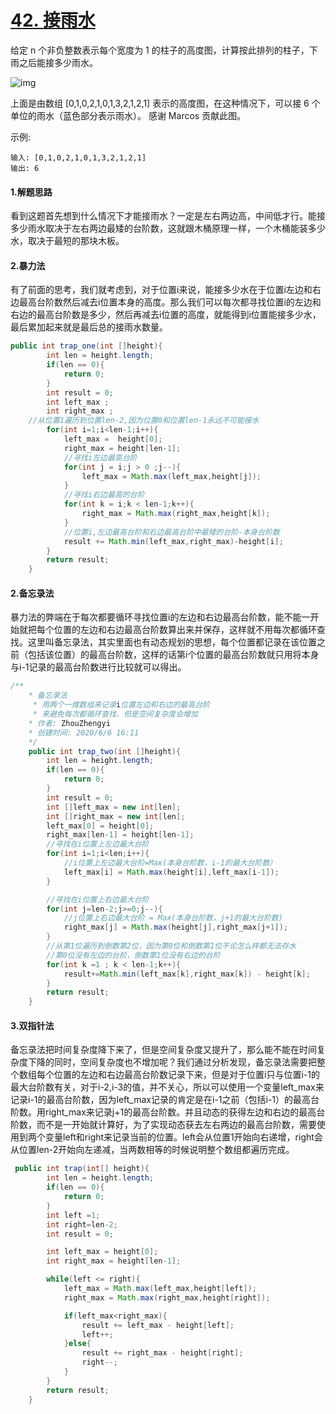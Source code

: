 # [42. 接雨水](https://leetcode-cn.com/problems/trapping-rain-water/)

给定 n 个非负整数表示每个宽度为 1 的柱子的高度图，计算按此排列的柱子，下雨之后能接多少雨水。

![img](https://assets.leetcode-cn.com/aliyun-lc-upload/uploads/2018/10/22/rainwatertrap.png)

上面是由数组 [0,1,0,2,1,0,1,3,2,1,2,1] 表示的高度图，在这种情况下，可以接 6 个单位的雨水（蓝色部分表示雨水）。 感谢 Marcos 贡献此图。

示例:

```
输入: [0,1,0,2,1,0,1,3,2,1,2,1]
输出: 6
```



#### 1.解题思路

看到这题首先想到什么情况下才能接雨水？一定是左右两边高，中间低才行。能接多少雨水取决于左右两边最矮的台阶数，这就跟木桶原理一样，一个木桶能装多少水，取决于最短的那块木板。

#### 2.暴力法

有了前面的思考，我们就考虑到，对于位置i来说，能接多少水在于位置i左边和右边最高台阶数然后减去i位置本身的高度。那么我们可以每次都寻找位置i的左边和右边的最高台阶数是多少，然后再减去i位置的高度，就能得到i位置能接多少水，最后累加起来就是最后总的接雨水数量。

```java
public int trap_one(int []height){
        int len = height.length;
        if(len == 0){
            return 0;
        }
        int result = 0;
        int left_max ;
        int right_max ;
    //从位置1遍历到位置len-2,因为位置0和位置len-1永远不可能接水
        for(int i=1;i<len-1;i++){
            left_max =  height[0];
            right_max = height[len-1];
            //寻找i左边最高台阶
            for(int j = i;j > 0 ;j--){
                left_max = Math.max(left_max,height[j]);
            }
            //寻找i右边最高的台阶
            for(int k = i;k < len-1;k++){
                right_max = Math.max(right_max,height[k]);
            }
            //位置i,左边最高台阶和右边最高台阶中最矮的台阶-本身台阶数
            result += Math.min(left_max,right_max)-height[i];
        }
        return result;
    }
```

#### 2.备忘录法

暴力法的弊端在于每次都要循环寻找位置i的左边和右边最高台阶数，能不能一开始就把每个位置的左边和右边最高台阶数算出来并保存，这样就不用每次都循环查找。这里叫备忘录法，其实里面也有动态规划的思想，每个位置都记录在该位置之前（包括该位置）的最高台阶数，这样的话第i个位置的最高台阶数就只用将本身与i-1记录的最高台阶数进行比较就可以得出。

```java
/**
    * 备忘录法
     * 用两个一维数组来记录i位置左边和右边的最高台阶
     * 来避免每次都循环查找，但是空间复杂度会增加
    * 作者: ZhouZhengyi
    * 创建时间: 2020/6/6 16:11
    */
    public int trap_two(int []height){
        int len = height.length;
        if(len == 0){
            return 0;
        }
        int result = 0;
        int []left_max = new int[len];
        int []right_max = new int[len];
        left_max[0] = height[0];
        right_max[len-1] = height[len-1];
        //寻找在i位置上左边最大台阶
        for(int i=1;i<len;i++){
            //i位置上左边最大台阶=Max(本身台阶数，i-1的最大台阶数）
            left_max[i] = Math.max(height[i],left_max[i-1]);
        }

        //寻找在i位置上右边最大台阶
        for(int j=len-2;j>=0;j--){
            //j位置上右边最大台阶 = Max(本身台阶数，j+1的最大台阶数)
            right_max[j] = Math.max(height[j],right_max[j+1]);
        }
        //从第1位遍历到倒数第2位，因为第0位和倒数第1位不论怎么样都无法存水
        //第0位没有左边的台阶，倒数第1位没有右边的台阶
        for(int k =1 ; k < len-1;k++){
            result+=Math.min(left_max[k],right_max[k]) - height[k];
        }
        return result;
    }
```

#### 3.双指针法

备忘录法把时间复杂度降下来了，但是空间复杂度又提升了，那么能不能在时间复杂度下降的同时，空间复杂度也不增加呢？我们通过分析发现，备忘录法需要把整个数组每个位置的左边和右边最高台阶数记录下来，但是对于位置i只与位置i-1的最大台阶数有关，对于i-2,i-3的值，并不关心，所以可以使用一个变量left_max来记录i-1的最高台阶数，因为left_max记录的肯定是在i-1之前（包括i-1）的最高台阶数。用right_max来记录j+1的最高台阶数。并且动态的获得左边和右边的最高台阶数，而不是一开始就计算好，为了实现动态获去左右两边的最高台阶数，需要使用到两个变量left和right来记录当前的位置。left会从位置1开始向右递增，right会从位置len-2开始向左递减，当两数相等的时候说明整个数组都遍历完成。

```java
 public int trap(int[] height){
        int len = height.length;
        if(len == 0){
            return 0;
        }
        int left =1;
        int right=len-2;
        int result = 0;

        int left_max = height[0];
        int right_max = height[len-1];

        while(left <= right){
            left_max = Math.max(left_max,height[left]);
            right_max = Math.max(right_max,height[right]);

            if(left_max<right_max){
                result += left_max - height[left];
                left++;
            }else{
                result += right_max - height[right];
                right--;
            }
        }
        return result;
    }
```









